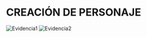 # CREACIÓN DE PERSONAJE


![Evidencia1](https://github.com/Huesillo1/SimulacionPorComputadora_LuisGonzalez/assets/81194147/3d19c302-2587-4a66-a5b7-fc6409b655b6)
![Evidencia2](https://github.com/Huesillo1/SimulacionPorComputadora_LuisGonzalez/assets/81194147/47ec1540-ccf6-476b-b803-9a2c021720d6)

